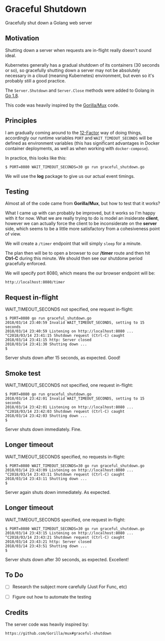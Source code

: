 # Graceful Shutdown

Gracefully shut down a Golang web server


## Motivation

Shutting down a server when requests are in-flight really doesn't sound ideal.

Kubernetes generally has a gradual shutdown of its containers (30 seconds or so),
so gracefully shutting down a server may not be absolutely necessary in a cloud
(meaning Kubernetes) environment, but even so it's probably still a good practice.

The `Server.Shutdown` and `Server.Close` methods were added to Golang in
[Go 1.8](https://golang.org/doc/go1.8#http_shutdown).

This code was heavily inspired by the
[Gorilla/Mux](https://github.com/Gorilla/mux#graceful-shutdown) code.


## Principles

I am gradually coming around to the [12-Factor](https://12factor.net/config) way
of doing things, accordingly our runtime variables `PORT` and `WAIT_TIMEOUT_SECONDS`
will be defined as environment variables (this has significant advantages in
Docker container deployments, as well as when working with `docker-compose`).

In practice, this looks like this:

    $ PORT=8080 WAIT_TIMEOUT_SECONDS=30 go run graceful_shutdown.go 

We will use the __log__ package to give us our actual event timings.


## Testing

Almost all of the code came from __Gorilla/Mux__, but how to test that it works?

What I came up with can probably be improved, but it works so I'm happy with
it for now. What we are really trying to do is model an insiderate __client__,
however we can actually force the client to be inconsiderate on the __server__
side, which seems to be a little more satisfactory from a cohesiveness point
of view.

We will create a `/timer` endpoint that will simply `sleep` for a minute.

The plan then will be to open a browser to our __/timer__ route and then hit
__Ctrl-C__ during this minute. We should then see our shutdonw period gracefully
enforced.

We will specify port 8080, which means the our browser endpoint will be:

    http://localhost:8080/timer


## Request in-flight

WAIT_TIMEOUT_SECONDS not specified, one request in-flight:

    $ PORT=8080 go run graceful_shutdown.go 
    2018/03/14 23:40:59 Invalid WAIT_TIMEOUT_SECONDS, setting to 15 seconds
    2018/03/14 23:40:59 Listening on http://localhost:8080 ...
    ^C2018/03/14 23:41:15 Shutdown request (Ctrl-C) caught
    2018/03/14 23:41:15 http: Server closed
    2018/03/14 23:41:30 Shutting down ...
    $

Server shuts down after 15 seconds, as expected. Good!


## Smoke test

WAIT_TIMEOUT_SECONDS not specified, one request in-flight:

    $ PORT=8080 go run graceful_shutdown.go 
    2018/03/14 23:42:01 Invalid WAIT_TIMEOUT_SECONDS, setting to 15 seconds
    2018/03/14 23:42:01 Listening on http://localhost:8080 ...
    ^C2018/03/14 23:42:03 Shutdown request (Ctrl-C) caught
    2018/03/14 23:42:03 Shutting down ...
    $

Server shuts down immediately. Fine.


## Longer timeout

WAIT_TIMEOUT_SECONDS specified, no requests in-flight:

    $ PORT=8080 WAIT_TIMEOUT_SECONDS=30 go run graceful_shutdown.go 
    2018/03/14 23:43:09 Listening on http://localhost:8080 ...
    ^C2018/03/14 23:43:11 Shutdown request (Ctrl-C) caught
    2018/03/14 23:43:11 Shutting down ...
    $

Server again shuts down immediately. As expected.


## Longer timeout

WAIT_TIMEOUT_SECONDS specified, one request in-flight:

    $ PORT=8080 WAIT_TIMEOUT_SECONDS=30 go run graceful_shutdown.go 
    2018/03/14 23:43:15 Listening on http://localhost:8080 ...
    ^C2018/03/14 23:43:21 Shutdown request (Ctrl-C) caught
    2018/03/14 23:43:21 http: Server closed
    2018/03/14 23:43:51 Shutting down ...
    $

Server shuts down after 30 seconds, as expected. Excellent!


## To Do

- [ ] Research the subject more carefully (Just For Func, etc)
- [ ] Figure out how to automate the testing


## Credits

The server code was heavily inspired by:

    https://github.com/Gorilla/mux#graceful-shutdown

